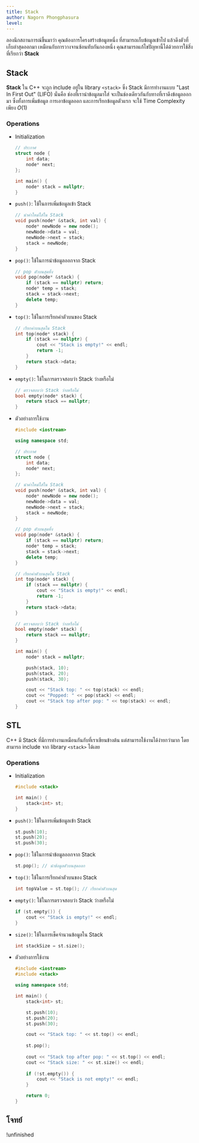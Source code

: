 ```yaml
---
title: Stack 
author: Nagorn Phongphasura
level:
---
```


ลองนึกสถานการณ์ขึ้นมาว่า คุณต้องการโครงสร้างข้อมูลหนึ่ง ที่สามารถเก็บข้อมูลเข้าไป แล้วดึงตัวที่เก็บล่าสุดออกมา เหมือนกับการวางจานซ้อนทับกันกองหนึ่ง คุณสามารถแก้ไขปัญหานี้ได้ด้วยการใช้สิ่งที่เรียกว่า **Stack**

## Stack

**Stack** ใน C++ จะถูก include อยู่ใน library `<stack>` ซึ่ง Stack มีการทำงานแบบ "Last In First Out" (LIFO) นั่นคือ ช่องที่เรานำข้อมูลมาใส่ จะเป็นช่องเดียวกันกับทางที่เราดึงข้อมูลออกมา ซึ่งทั้งการเพิ่มข้อมูล การเอาข้อมูลออก และการเรียกข้อมูลตัวแรก จะใช้ Time Complexity เพียง $O(1)$

### Operations

- Initialization

    ```cpp
    // ประกาศ
    struct node {
        int data;
        node* next;
    };
    
    int main() {
        node* stack = nullptr;
    }
    ```

- `push()`: ใช้ในการเพิ่มข้อมูลเข้า Stack

    ```cpp
    // นำค่าใหม่ใส่ใน Stack
    void push(node* &stack, int val) {
        node* newNode = new node();
        newNode->data = val;
        newNode->next = stack;
        stack = newNode;
    }
    ```

- `pop()`: ใช้ในการนำข้อมูลออกจาก Stack

    ```cpp
    // pop ตัวบนสุดทิ้ง
    void pop(node* &stack) {
        if (stack == nullptr) return;
        node* temp = stack;
        stack = stack->next;
        delete temp;
    }
    ```

- `top()`: ใช้ในการเรียกค่าตัวบนของ Stack

    ```cpp
    // เรียกค่าบนสุดใน Stack
    int top(node* stack) {
        if (stack == nullptr) {
            cout << "Stack is empty!" << endl;
            return -1;
        }
        return stack->data;
    }
    ```

- `empty()`: ใช้ในการตรวจสอบว่า Stack ว่างหรือไม่

    ```cpp
    // ตรวจสอบว่า Stack ว่างหรือไม่
    bool empty(node* stack) {
        return stack == nullptr;
    }
    ```

- ตัวอย่างการใช้งาน

    ```cpp
    #include <iostream>

    using namespace std;

    // ประกาศ
    struct node {
        int data;
        node* next;
    };

    // นำค่าใหม่ใส่ใน Stack
    void push(node* &stack, int val) {
        node* newNode = new node();
        newNode->data = val;
        newNode->next = stack;
        stack = newNode;
    }

    // pop ตัวบนสุดทิ้ง
    void pop(node* &stack) {
        if (stack == nullptr) return;
        node* temp = stack;
        stack = stack->next;
        delete temp;
    }

    // เรียกค่าตัวบนสุดใน Stack
    int top(node* stack) {
        if (stack == nullptr) {
            cout << "Stack is empty!" << endl;
            return -1;
        }
        return stack->data;
    }

    // ตรวจสอบว่า Stack ว่างหรือไม่
    bool empty(node* stack) {
        return stack == nullptr;
    }

    int main() {
        node* stack = nullptr;

        push(stack, 10);
        push(stack, 20);
        push(stack, 30);

        cout << "Stack top: " << top(stack) << endl;
        cout << "Popped: " << pop(stack) << endl;
        cout << "Stack top after pop: " << top(stack) << endl;
    }
    ```

## STL

C++ มี Stack ที่มีการทำงานเหมือนกันกับที่เราเขียนข้างต้น แต่สามารถใช้งานได้ง่ายกว่ามาก โดยสามารถ include จาก library `<stack>` ได้เลย

### Operations

- Initialization

    ```cpp
    #include <stack>
    
    int main() {
        stack<int> st;
    }
    ```

- `push()`: ใช้ในการเพิ่มข้อมูลเข้า Stack

    ```cpp
    st.push(10);
    st.push(20);
    st.push(30);
    ```

- `pop()`: ใช้ในการนำข้อมูลออกจาก Stack

    ```cpp
    st.pop(); // นำข้อมูลตัวบนสุดออก
    ```

- `top()`: ใช้ในการเรียกค่าตัวบนของ Stack

    ```cpp
    int topValue = st.top(); // เรียกค่าตัวบนสุด
    ```

- `empty()`: ใช้ในการตรวจสอบว่า Stack ว่างหรือไม่

    ```cpp
    if (st.empty()) {
        cout << "Stack is empty!" << endl;
    }
    ```

- `size()`: ใช้ในการเช็คจำนวนข้อมูลใน Stack

    ```cpp
    int stackSize = st.size();
    ```

- ตัวอย่างการใช้งาน

    ```cpp
    #include <iostream>
    #include <stack>

    using namespace std;

    int main() {
        stack<int> st;

        st.push(10);
        st.push(20);
        st.push(30);

        cout << "Stack top: " << st.top() << endl;
        
        st.pop();
        
        cout << "Stack top after pop: " << st.top() << endl;
        cout << "Stack size: " << st.size() << endl;
        
        if (!st.empty()) {
            cout << "Stack is not empty!" << endl;
        }

        return 0;
    }
    ```

## โจทย์

!unfinished

